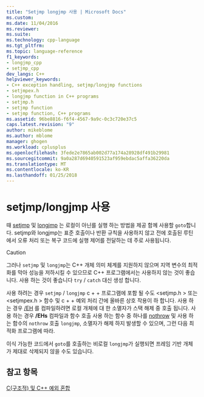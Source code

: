 ```yaml
---
title: "Setjmp longjmp 사용 | Microsoft Docs"
ms.custom: 
ms.date: 11/04/2016
ms.reviewer: 
ms.suite: 
ms.technology: cpp-language
ms.tgt_pltfrm: 
ms.topic: language-reference
f1_keywords:
- longjmp_cpp
- setjmp_cpp
dev_langs: C++
helpviewer_keywords:
- C++ exception handling, setjmp/longjmp functions
- setjmpex.h
- longjmp function in C++ programs
- setjmp.h
- setjmp function
- setjmp function, C++ programs
ms.assetid: 96be8816-f6f4-4567-9a9c-0c3c720e37c5
caps.latest.revision: "9"
author: mikeblome
ms.author: mblome
manager: ghogen
ms.workload: cplusplus
ms.openlocfilehash: 3fede2e7865ab002d77a174a28928df491b29981
ms.sourcegitcommit: 9a0a287d6940591523af959ebdac5affa36220da
ms.translationtype: MT
ms.contentlocale: ko-KR
ms.lasthandoff: 01/25/2018
---
```

# <a name="using-setjmplongjmp"></a>setjmp/longjmp 사용
때 [setjmp](../c-runtime-library/reference/setjmp.md) 및 [longjmp](../c-runtime-library/reference/longjmp.md) 는 로컬이 아닌를 실행 하는 방법을 제공 함께 사용할 `goto`합니다. setjmp와 longjmp는 표준 호출이나 반환 규칙을 사용하지 않고 전에 호출된 루틴에서 오류 처리 또는 복구 코드에 실행 제어를 전달하는 데 주로 사용됩니다.  
  
> [!CAUTION]
>  그러나 `setjmp` 및 `longjmp`는 C++ 개체 의미 체계를 지원하지 않으며 지역 변수의 최적화를 막아 성능을 저하시킬 수 있으므로 C++ 프로그램에서는 사용하지 않는 것이 좋습니다. 사용 하는 것이 좋습니다 `try` / `catch` 대신 생성 합니다.  
  
 사용 하려는 경우 `setjmp` / `longjmp` c + + 프로그램에 포함 될 수도 \<setjmp.h > 또는 \<setjmpex.h > 함수 및 c + + 예외 처리 간에 올바른 상호 작용이 하 합니다. 사용 하는 경우 [/EH](../build/reference/eh-exception-handling-model.md) 를 컴파일하려면 로컬 개체에 대 한 소멸자가 스택 해제 중 호출 됩니다. 사용 하는 경우 **/EHs** 컴파일과 함수 호출 사용 하는 함수 중 하나를 [nothrow](../cpp/nothrow-cpp.md) 및 사용 하는 함수의 `nothrow` 호출 `longjmp`, 소멸자가 해제 하지 발생할 수 있으며, 그런 다음 최적화 프로그램에 따라.  
  
 이식 가능한 코드에서 `goto`를 호출하는 비로컬 `longjmp`가 실행되면 프레임 기반 개체가 제대로 삭제되지 않을 수도 있습니다.  
  
## <a name="see-also"></a>참고 항목  
 [C(구조적) 및 C++ 예외 혼합](../cpp/mixing-c-structured-and-cpp-exceptions.md)